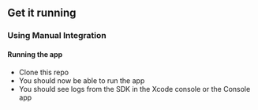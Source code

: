 ## Get it running

### Using Manual Integration

#### Running the app
* Clone this repo
* You should now be able to run the app
* You should see logs from the SDK in the Xcode console or the Console app
